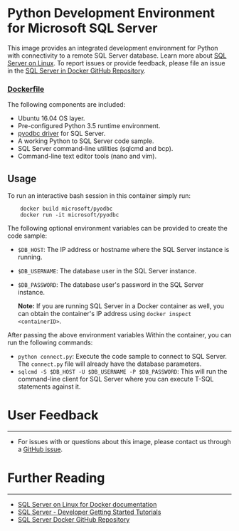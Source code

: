 # Python Development Environment for Microsoft SQL Server

This image provides an integrated development environment for Python with connectivity to a remote SQL Server database. Learn more about [SQL Server on Linux](https://hub.docker.com/r/microsoft/mssql-server-linux/). To report issues or provide feedback, please file an issue in the [SQL Server in Docker GitHub Repository](https://github.com/Microsoft/mssql-docker).

### [Dockerfile](https://github.com/Microsoft/mssql-docker/blob/master/oss-drivers/pyodbc/Dockerfile)

The following components are included:

- Ubuntu 16.04 OS layer.
- Pre-configured Python 3.5 runtime environment.
- [pyodbc driver](https://github.com/mkleehammer/pyodbc) for SQL Server.
- A working Python to SQL Server code sample.
- SQL Server command-line utilities (sqlcmd and bcp).
- Command-line text editor tools (nano and vim).

## Usage

To run an interactive bash session in this container simply run:

        docker build microsoft/pyodbc
        docker run -it microsoft/pyodbc

The following optional environment variables can be provided to create the code sample:

- `$DB_HOST`: The IP address or hostname where the SQL Server instance is running.
- `$DB_USERNAME`: The database user in the SQL Server instance.
- `$DB_PASSWORD`: The database user's password in the SQL Server instance.

  **Note:** If you are running SQL Server in a Docker container as well, you can obtain the container's IP address using `docker inspect <containerID>`.

After passing the above environment variables Within the container, you can run the following commands:

- `python connect.py`: Execute the code sample to connect to SQL Server. The `connect.py` file will already have the database parameters.
- `sqlcmd -S $DB_HOST -U $DB_USERNAME -P $DB_PASSWORD`: This will run the command-line client for SQL Server where you can execute T-SQL statements against it.

# User Feedback

---

- For issues with or questions about this image, please contact us through a [GitHub issue](https://github.com/Microsoft/mssql-docker/issues).

# Further Reading

---

- [SQL Server on Linux for Docker documentation](https://docs.microsoft.com/en-us/sql/linux/sql-server-linux-setup-docker)
- [SQL Server - Developer Getting Started Tutorials](https://www.microsoft.com/en-us/sql-server/developer-get-started/?utm_source=DockerHub)
- [SQL Server Docker GitHub Repository](https://github.com/Microsoft/mssql-docker)
